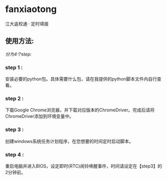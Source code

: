 # fanxiaotong
江大返校通 · 定时填报
## 使用方法:
_分为4个step:_
### step 1 :
  安装必要的python包。具体需要什么包，请在我提供的python脚本文件内自行查看。
### step 2 :
  下载Google Chrome浏览器，并下载对应版本的ChromeDriver。完成后请将ChromeDriver添加到环境变量中。
### step 3 :
  创建windows系统任务计划程序，在您想要的时间定时启动脚本。
### step 4 :
  重启电脑并进入BIOS，设定即时(RTC)闹铃唤醒事件，时间请设定在【step3】的2分钟前。
